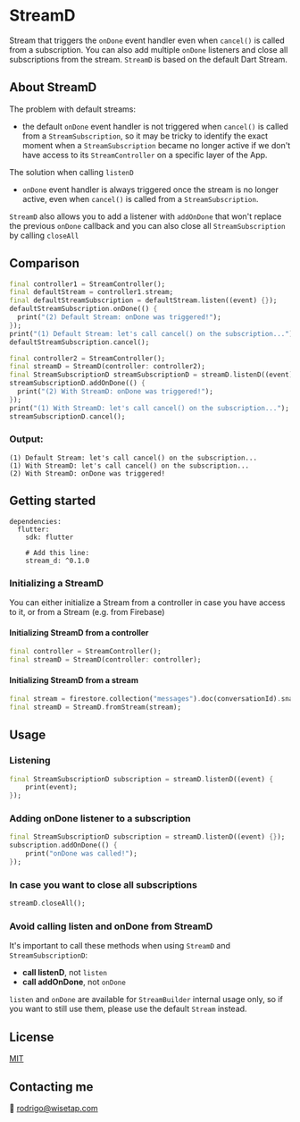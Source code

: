 # StreamD

Stream that triggers the `onDone` event handler even when `cancel()` is called from a subscription.
You can also add multiple `onDone` listeners and close all subscriptions from the stream.
`StreamD` is based on the default Dart Stream.

## About StreamD

The problem with default streams:
- the default `onDone` event handler is not triggered when `cancel()` is called from a `StreamSubscription`,
so it may be tricky to identify the exact moment when a `StreamSubscription` became no longer active if
we don't have access to its `StreamController` on a specific layer of the App.

The solution when calling `listenD`
- `onDone` event handler is always triggered once the stream is no longer active, even when `cancel()` is called from a `StreamSubscription`.

`StreamD` also allows you to add a listener with `addOnDone` that won't replace the previous `onDone` callback
and you can also close all `StreamSubscription` by calling `closeAll`

## Comparison

```dart
final controller1 = StreamController();
final defaultStream = controller1.stream;
final defaultStreamSubscription = defaultStream.listen((event) {});
defaultStreamSubscription.onDone(() {
  print("(2) Default Stream: onDone was triggered!");
});
print("(1) Default Stream: let's call cancel() on the subscription...");
defaultStreamSubscription.cancel();

final controller2 = StreamController();
final streamD = StreamD(controller: controller2);
final StreamSubscriptionD streamSubscriptionD = streamD.listenD((event) {});
streamSubscriptionD.addOnDone(() {
  print("(2) With StreamD: onDone was triggered!");
});
print("(1) With StreamD: let's call cancel() on the subscription...");
streamSubscriptionD.cancel();
```
### Output:

    (1) Default Stream: let's call cancel() on the subscription...
    (1) With StreamD: let's call cancel() on the subscription...
    (2) With StreamD: onDone was triggered!

## Getting started

    dependencies:
      flutter:
        sdk: flutter
            
        # Add this line:
        stream_d: ^0.1.0

### Initializing a StreamD

You can either initialize a Stream from a controller in case you have access to it, or from a Stream (e.g. from Firebase)

#### Initializing StreamD from a controller
```dart
final controller = StreamController();
final streamD = StreamD(controller: controller);
```
#### Initializing StreamD from a stream
```dart
final stream = firestore.collection("messages").doc(conversationId).snapshots();
final streamD = StreamD.fromStream(stream);
```
## Usage

### Listening
```dart
final StreamSubscriptionD subscription = streamD.listenD((event) {
    print(event);
});
```
### Adding onDone listener to a subscription
```dart
final StreamSubscriptionD subscription = streamD.listenD((event) {});
subscription.addOnDone(() {
    print("onDone was called!");
});
```
### In case you want to close all subscriptions
```dart
streamD.closeAll();
```
### Avoid calling listen and onDone from StreamD

It's important to call these methods when using `StreamD` and `StreamSubscriptionD`:
- **call listenD**, not `listen`
- **call addOnDone**, not `onDone`

`listen` and `onDone` are available for `StreamBuilder` internal usage only, so
if you want to still use them, please use the default `Stream` instead.

## License

[MIT](LICENSE)

## Contacting me

📧 rodrigo@wisetap.com
